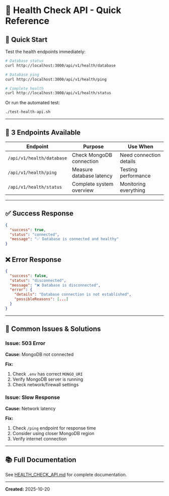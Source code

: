 # 🏥 Health Check API - Quick Reference

## 🚀 Quick Start

Test the health endpoints immediately:

```bash
# Database status
curl http://localhost:3000/api/v1/health/database

# Database ping
curl http://localhost:3000/api/v1/health/ping

# Complete health
curl http://localhost:3000/api/v1/health/status
```

Or run the automated test:

```bash
./test-health-api.sh
```

---

## 📍 3 Endpoints Available

| Endpoint | Purpose | Use When |
|----------|---------|----------|
| `/api/v1/health/database` | Check MongoDB connection | Need connection details |
| `/api/v1/health/ping` | Measure database latency | Testing performance |
| `/api/v1/health/status` | Complete system overview | Monitoring everything |

---

## ✅ Success Response

```json
{
  "success": true,
  "status": "connected",
  "message": "✅ Database is connected and healthy"
}
```

## ❌ Error Response

```json
{
  "success": false,
  "status": "disconnected",
  "message": "❌ Database is disconnected",
  "error": {
    "details": "Database connection is not established",
    "possibleReasons": [...]
  }
}
```

---

## 🎯 Common Issues & Solutions

### Issue: 503 Error

**Cause:** MongoDB not connected

**Fix:**
1. Check `.env` has correct `MONGO_URI`
2. Verify MongoDB server is running
3. Check network/firewall settings

### Issue: Slow Response

**Cause:** Network latency

**Fix:**
1. Check `/ping` endpoint for response time
2. Consider using closer MongoDB region
3. Verify internet connection

---

## 📚 Full Documentation

See [HEALTH_CHECK_API.md](./HEALTH_CHECK_API.md) for complete documentation.

---

**Created:** 2025-10-20
